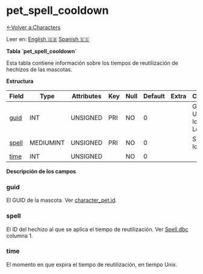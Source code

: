 ﻿# pet\_spell\_cooldown

[<-Volver a:Characters](database-characters)

Leer en: [English :gb:](../pet_spell_cooldown) [Spanish :es:](pet_spell_cooldown)

**Tabla \`pet\_spell\_cooldown\`**

Esta tabla contiene información sobre los tiempos de reutilización de hechizos de las mascotas.

**Estructura**

| Field      | Type      | Attributes | Key | Null | Default | Extra | Comment                            |
| ---------- | --------- | ---------- | --- | ---- | ------- | ----- | ---------------------------------- |
| [guid][1]  | INT       | UNSIGNED   | PRI | NO   | 0       |       | Global Unique Identifier, Low part |
| [spell][2] | MEDIUMINT | UNSIGNED   | PRI | NO   | 0       |       | Spell Identifier                   |
| [time][3]  | INT       | UNSIGNED   |     | NO   | 0       |       |                                    |

[1]: #guid
[2]: #spell
[3]: #time

**Descripción de los campos**

### guid

El GUID de la mascota. Ver [character\_pet.id](character_pet#id).

### spell

El ID del hechizo al que se aplica el tiempo de reutilización. Ver [Spell.dbc](spell) columna 1.

### time

El momento en que expira el tiempo de reutilización, en tiempo Unix.
